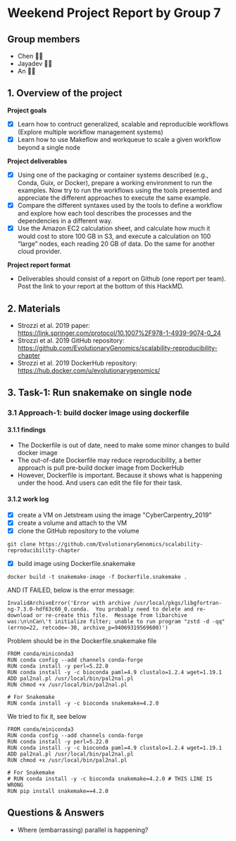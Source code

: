 # Weekend Project Report by Group 7

## Group members
- Chen 👩‍🎓
- Jayadev 👨‍🎓
- An 👨‍🎓 

## 1. Overview of the project

**Project goals**
- [x] Learn how to contruct generalized, scalable and reproducible workflows (Explore multiple workflow management systems)
- [x] Learn how to use Makeflow and workqueue to scale a given workflow beyond a single node

**Project deliverables**
- [x] Using one of the packaging or container systems described (e.g., Conda, Guix, or Docker), prepare a working environment to run the examples. Now try to run the workflows using the tools presented and appreciate the different approaches to execute the same example.
- [x] Compare the different syntaxes used by the tools to define a workflow and explore how each tool describes the processes and the dependencies in a different way.
- [x] Use the Amazon EC2 calculation sheet, and calculate how much it would cost to store 100 GB in S3, and execute a calculation on 100 “large” nodes, each reading 20 GB of data. Do the same for another cloud provider.

**Project report format**
- Deliverables should consist of a report on Github (one report per team). Post the link to your report at the bottom of this HackMD.

## 2. Materials
- Strozzi et al. 2019 paper: https://link.springer.com/protocol/10.1007%2F978-1-4939-9074-0_24
- Strozzi et al. 2019 GitHub repository: https://github.com/EvolutionaryGenomics/scalability-reproducibility-chapter
- Strozzi et al. 2019 DockerHub repository: https://hub.docker.com/u/evolutionarygenomics/

## 3. Task-1: Run snakemake on single node
### 3.1 Approach-1: build docker image using dockerfile
#### 3.1.1 findings
- The Dockerfile is out of date, need to make some minor changes to build docker image
- The out-of-date Dockerfile may reduce reproducibility, a better approach is pull pre-build docker image from DockerHub
- However, Dockerfile is important. Because it shows what is happening under the hood. And users can edit the file for their task.

#### 3.1.2 work log
- [x] create a VM on Jetstream using the image "CyberCarpentry_2019" 
- [x] create a volume and attach to the VM
- [x] clone the GitHub repository to the volume 
```
git clone https://github.com/EvolutionaryGenomics/scalability-reproducibility-chapter
```
- [x] build image using Dockerfile.snakemake
```
docker build -t snakemake-image -f Dockerfile.snakemake .
```
AND IT FAILED, below is the error message:
```
InvalidArchiveError('Error with archive /usr/local/pkgs/libgfortran-ng-7.3.0-hdf63c60_0.conda.  You probably need to delete and re-download or re-create this file.  Message from libarchive was:\n\nCan\'t initialize filter; unable to run program "zstd -d -qq" (errno=22, retcode=-30, archive_p=94069319569600)')
```
Problem should be in the Dockerfile.snakemake file
```
FROM conda/miniconda3
RUN conda config --add channels conda-forge
RUN conda install -y perl=5.22.0
RUN conda install -y -c bioconda paml=4.9 clustalo=1.2.4 wget=1.19.1
ADD pal2nal.pl /usr/local/bin/pal2nal.pl
RUN chmod +x /usr/local/bin/pal2nal.pl 

# For Snakemake
RUN conda install -y -c bioconda snakemake=4.2.0

```
We tried to fix it, see below
```
FROM conda/miniconda3
RUN conda config --add channels conda-forge
RUN conda install -y perl=5.22.0
RUN conda install -y -c bioconda paml=4.9 clustalo=1.2.4 wget=1.19.1
ADD pal2nal.pl /usr/local/bin/pal2nal.pl
RUN chmod +x /usr/local/bin/pal2nal.pl 

# For Snakemake
# RUN conda install -y -c bioconda snakemake=4.2.0 # THIS LINE IS WRONG
RUN pip install snakemake==4.2.0
```


## Questions & Answers
- Where (embarrassing) parallel is happening?

